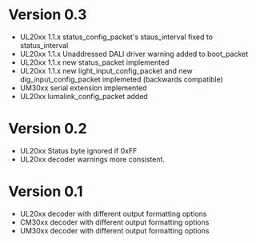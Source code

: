 # Version 0.3
  - UL20xx 1.1.x status_config_packet's staus_interval fixed to status_interval
  - UL20xx 1.1.x Unaddressed DALI driver warning added to boot_packet
  - UL20xx 1.1.x new status_packet implemented
  - UL20xx 1.1.x new light_input_config_packet and new dig_input_config_packet implemeted (backwards compatible)
  - UM30xx serial extension implemented
  - UL20xx lumalink_config_packet added

# Version 0.2
  - UL20xx Status byte ignored if 0xFF
  - UL20xx decoder warnings more consistent.

# Version 0.1
  - UL20xx decoder with different output formatting options
  - CM30xx decoder with different output formatting options
  - UM30xx decoder with different output formatting options